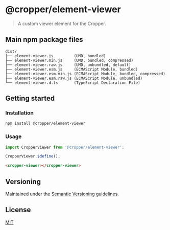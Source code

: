 # @cropper/element-viewer

> A custom viewer element for the Cropper.

## Main npm package files

```text
dist/
├── element-viewer.js         (UMD, bundled)
├── element-viewer.min.js     (UMD, bundled, compressed)
├── element-viewer.raw.js     (UMD, unbundled, default)
├── element-viewer.esm.js     (ECMAScript Module, bundled)
├── element-viewer.esm.min.js (ECMAScript Module, bundled, compressed)
├── element-viewer.esm.raw.js (ECMAScript Module, unbundled)
└── element-viewer.d.ts       (TypeScript Declaration File)
```

## Getting started

### Installation

```sh
npm install @cropper/element-viewer
```

### Usage

```js
import CropperViewer from '@cropper/element-viewer';

CropperViewer.$define();
```

```html
<cropper-viewer></cropper-viewer>
```

## Versioning

Maintained under the [Semantic Versioning guidelines](https://semver.org).

## License

[MIT](https://opensource.org/licenses/MIT)
